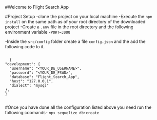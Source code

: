 #Welcome to Flight Search App

#Project Setup
 -clone the project on your local machine
 -Execute the `npm install` on the same path as of your root directory of the
 downloaded project
 -Create a `.env` file in the root directory and the following environment variable
  -`PORT=3000`

-Inside the `src/config` folder create a file `config.json` and the add the following 
  code to it.

  ```

    {
  "development": {
    "username": "<YOUR_DB_USERNAME>",
    "password": "<YOUR_DB_PSWD>",
    "database": "Flight_Search_App",
    "host": "127.0.0.1",
    "dialect": "mysql"
  },
}


  ```  
#Once you have done all the configuration listed above you need run the following coomands-
 `npx sequelize db:create`


